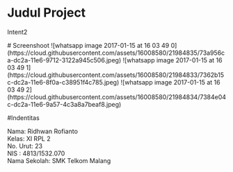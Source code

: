 # Judul Project
<p>Intent2</p>
# Screenshoot
![whatsapp image 2017-01-15 at 16 03 49 0](https://cloud.githubusercontent.com/assets/16008580/21984835/73a956ca-dc2a-11e6-9712-3122a945c506.jpeg)
![whatsapp image 2017-01-15 at 16 03 49 1](https://cloud.githubusercontent.com/assets/16008580/21984833/7362b15c-dc2a-11e6-8f0a-c38951f4c785.jpeg)
![whatsapp image 2017-01-15 at 16 03 49 2](https://cloud.githubusercontent.com/assets/16008580/21984834/7384e04c-dc2a-11e6-9a57-4c3a8a7beaf8.jpeg)

#Indentitas
<p>
Nama: Ridhwan Rofianto <br>
Kelas: XI RPL 2 <br>
No. Urut: 23 <br>
NIS : 4813/1532.070 <br> 
Nama Sekolah: SMK Telkom Malang <br> 
</p>
